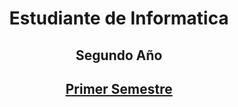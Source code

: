 <h1 align="center"> Estudiante de Informatica </h1>
<h2 align="center"> Segundo Año </h2>
<a href="https://github.com/BautistaMarquez/SegundoPrimerSemestre"> <h2 align="center" style="none"> Primer Semestre</h2> </a>
</div>


